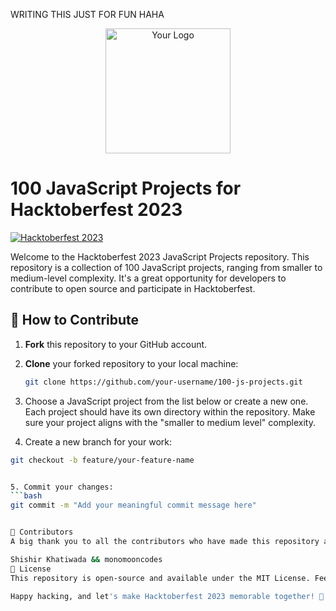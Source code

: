 WRITING THIS JUST FOR FUN HAHA

<p align="center">
  <img src="your_logo.png" alt="Your Logo" width="200">
</p>

# 100 JavaScript Projects for Hacktoberfest 2023

[![Hacktoberfest 2023](https://img.shields.io/badge/Hacktoberfest-2023-blueviolet)](https://hacktoberfest.digitalocean.com/)

Welcome to the Hacktoberfest 2023 JavaScript Projects repository. This repository is a collection of 100 JavaScript projects, ranging from smaller to medium-level complexity. It's a great opportunity for developers to contribute to open source and participate in Hacktoberfest.

## 🚀 How to Contribute

1. **Fork** this repository to your GitHub account.

2. **Clone** your forked repository to your local machine:
   ```bash
   git clone https://github.com/your-username/100-js-projects.git

3. Choose a JavaScript project from the list below or create a new one. Each project should have its own directory within the repository. Make sure your project aligns with the "smaller to medium level" complexity.

4. Create a new branch for your work:

```bash
git checkout -b feature/your-feature-name


5. Commit your changes:
```bash
git commit -m "Add your meaningful commit message here"


🙌 Contributors
A big thank you to all the contributors who have made this repository awesome:

Shishir Khatiwada && monomooncodes
📄 License
This repository is open-source and available under the MIT License. Feel free to use, modify, and distribute it as you see fit.

Happy hacking, and let's make Hacktoberfest 2023 memorable together! 🎉







